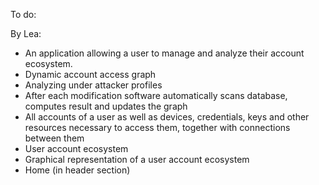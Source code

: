 To do:

By Lea: 
- An application allowing a user to manage and analyze their account ecosystem.
- Dynamic account access graph
- Analyzing under attacker profiles
- After each modification software automatically scans database, computes result and updates the graph
- All accounts of a user as well as devices, credentials, keys and other resources necessary to access them, together with connections between them
- User account ecosystem
- Graphical representation of a user account ecosystem
- Home (in header section)